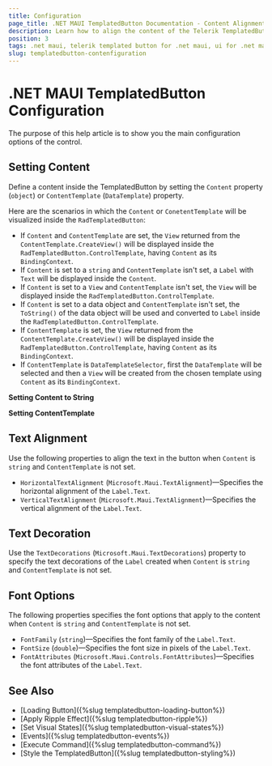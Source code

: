 ```yaml
---
title: Configuration
page_title: .NET MAUI TemplatedButton Documentation - Content Alignment
description: Learn how to align the content of the Telerik TemplatedButton for .NET MAUI horizontally or vertically.
position: 3
tags: .net maui, telerik templated button for .net maui, ui for .net maui, template contet, microsoft .net maui
slug: templatedbutton-contenfiguration
---
```


# .NET MAUI TemplatedButton Configuration

The purpose of this help article is to show you the main configuration options of the control.

## Setting Content

Define a content inside the TemplatedButton by setting the `Content` property (`object`) or `ContentTemplate` (`DataTemplate`) property. 

Here are the scenarios in which the `Content` or `ConetentTemplate` will be visualized inside the `RadTemplatedButton`:

* If `Content` and `ContentTemplate` are set, the `View` returned from the `ContentTemplate.CreateView()` will be displayed inside the `RadTemplatedButton.ControlTemplate`, having `Content` as its `BindingContext`. 
* If `Content` is set to a `string` and `ContentTemplate` isn't set, a `Label` with `Text` will be displayed inside the `Content`.
* If `Content` is set to a `View` and `ContentTemplate` isn't set, the `View` will be displayed inside the `RadTemplatedButton.ControlTemplate`.
* If `Content` is set to a data object and `ContentTemplate` isn't set, the `ToString()` of the data object will be used and converted to `Label` inside the `RadTemplatedButton.ControlTemplate`.
* If `ContentTemplate` is set, the `View` returned from the `ContentTemplate.CreateView()` will be displayed inside the `RadTemplatedButton.ControlTemplate`, having `Content` as its `BindingContext`. 
* If `ContentTemplate` is `DataTemplateSelector`, first the `DataTemplate` will be selected and then a `View` will be created from the chosen template using `Content` as its `BindingContext`.

__Setting Content to String__

<snippet id='templatedbutton-gettingstarted-xaml' />

__Setting ContentTemplate__

<snippet id='templatedbutton-content-template' />

## Text Alignment

Use the following properties to align the text in the button when `Content` is `string` and `ContentTemplate` is not set.

* `HorizontalTextAlignment` (`Microsoft.Maui.TextAlignment`)&mdash;Specifies the horizontal alignment of the `Label.Text`. 
* `VerticalTextAlignment` (`Microsoft.Maui.TextAlignment`)&mdash;Specifies the vertical alignment of the `Label.Text`.

## Text Decoration

Use the `TextDecorations` (`Microsoft.Maui.TextDecorations`) property to specify the text decorations of the `Label` created when `Content` is `string` and `ContentTemplate` is not set.

## Font Options

The following properties specifies the font options that apply to the content when `Content` is `string` and `ContentTemplate` is not set.

* `FontFamily` (`string`)&mdash;Specifies the font family of the `Label.Text`.
* `FontSize` (`double`)&mdash;Specifies the font size in pixels of the `Label.Text`.
* `FontAttributes` (`Microsoft.Maui.Controls.FontAttributes`)&mdash;Specifies the font attributes of the `Label.Text`.

## See Also

- [Loading Button]({%slug templatedbutton-loading-button%})
- [Apply Ripple Effect]({%slug templatedbutton-ripple%})
- [Set Visual States]({%slug templatedbutton-visual-states%})
- [Events]({%slug templatedbutton-events%})
- [Execute Command]({%slug templatedbutton-command%})
- [Style the TemplatedButton]({%slug templatedbutton-styling%})
